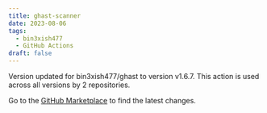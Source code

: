 ```yaml
---
title: ghast-scanner
date: 2023-08-06
tags:
  - bin3xish477
  - GitHub Actions
draft: false
---
```



Version updated for bin3xish477/ghast to version v1.6.7.
This action is used across all versions by 2 repositories.

Go to the [GitHub Marketplace](https://github.com/marketplace/actions/ghast-scanner) to find the latest changes.
